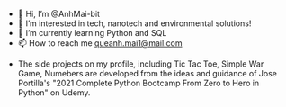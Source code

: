 - 👋 Hi, I’m @AnhMai-bit
- 👀 I’m interested in tech, nanotech and environmental solutions!
- 🌱 I’m currently learning Python and SQL
- 📫 How to reach me queanh.mai1@mail.com

* The side projects on my profile, including Tic Tac Toe, Simple War Game, Numebers are developed from the ideas and guidance of Jose Portilla's "2021 Complete Python Bootcamp From Zero to Hero in Python" on Udemy.
<!---
AnhMai-bit/AnhMai-bit is a ✨ special ✨ repository because its `README.md` (this file) appears on your GitHub profile.
You can click the Preview link to take a look at your changes.
--->
